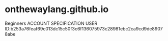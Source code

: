 # onthewaylang.github.io
Beginners
ACCOUNT SPECIFICATION USER ID:b253a76feaf69c013dc15c50f3c6f136075973c28981ebc2ca9cd9de89078abe
